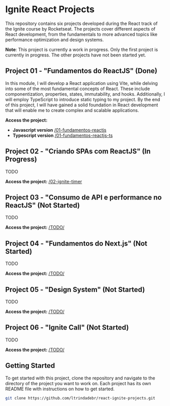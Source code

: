 # Ignite React Projects

This repository contains six projects developed during the React track of the Ignite course by Rocketseat. The projects cover different aspects of React development, from the fundamentals to more advanced topics like performance optimization and design systems.

**Note**: This project is currently a work in progress. Only the first project is currently in progress. The other projects have not been started yet.

## Project 01 - "Fundamentos do ReactJS" (Done)

In this module, I will develop a React application using Vite, while delving into some of the most fundamental concepts of React. These include componentization, properties, states, immutability, and hooks. Additionally, I will employ TypeScript to introduce static typing to my project. By the end of this project, I will have gained a solid foundation in React development that will enable me to create complex and scalable applications.

**Access the project:**
- **Javascript version** [/01-fundamentos-reactjs](/01-fundamentos-reactjs/)
- **Typescript version** [/01-fundamentos-reactjs-ts](/01-fundamentos-reactjs-ts)

## Project 02 - "Criando SPAs com ReactJS" (In Progress)

TODO

**Access the project:** [/02-ignite-timer](/02-ignite-timer)

## Project 03 - "Consumo de API e performance no ReactJS" (Not Started)

TODO

**Access the project:** [/TODO/](#)

## Project 04 - "Fundamentos do Next.js" (Not Started)

TODO

**Access the project:** [/TODO/](#)

## Project 05 - "Design System" (Not Started)

TODO

**Access the project:** [/TODO/](#)

## Project 06 - "Ignite Call" (Not Started)

TODO

**Access the project:** [/TODO/](#)

## Getting Started

To get started with this project, clone the repository and navigate to the directory of the project you want to work on. Each project has its own README file with instructions on how to get started.

```bash
git clone https://github.com/ltrindadebr/react-ignite-projects.git
